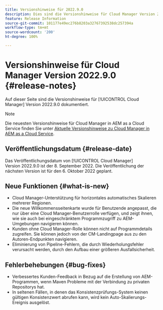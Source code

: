 ```yaml
---
title: Versionshinweise für 2022.9.0
description: Dies sind die Versionshinweise für Cloud Manager Version 2022.9.0.
feature: Release Information
source-git-commit: 101177e49ec276b8203a32767392538dc257394a
workflow-type: tm+mt
source-wordcount: '200'
ht-degree: 100%

---
```



# Versionshinweise für Cloud Manager Version 2022.9.0 {#release-notes}

Auf dieser Seite sind die Versionshinweise für [!UICONTROL Cloud Manager] Version 2022.9.0 dokumentiert.

>[!NOTE]
>
>Die neuesten Versionshinweise für Cloud Manager in AEM as a Cloud Service finden Sie unter [Aktuelle Versionshinweise zu Cloud Manager in AEM as a Cloud Service](https://experienceleague.adobe.com/docs/experience-manager-cloud-service/content/implementing/using-cloud-manager/release-notes-cloud-manager/release-notes-cm-current.html?lang=de).

## Veröffentlichungsdatum {#release-date}

Das Veröffentlichungsdatum von [!UICONTROL Cloud Manager] Version 2022.9.0 ist der 8. September 2022. Die Veröffentlichung der nächsten Version ist für den 6. Oktober 2022 geplant.

## Neue Funktionen {#what-is-new}

* Cloud Manager-Unterstützung für horizontales automatisches Skalieren mehrerer Regionen.
* Die neue Willkommensseitenkarte wurde für Benutzende angepasst, die nur über eine Cloud Manager-Benutzerrolle verfügen, und zeigt ihnen, wie sie auch bei eingeschränktem Programmzugriff zu AEM-Umgebungen navigieren können.
* Kunden ohne Cloud Manager-Rolle können nicht auf Programmdetails zugreifen. Sie können jedoch von der CM-Landingpage aus zu den Autoren-Endpunkten navigieren.
* Eliminierung von Pipeline-Fehlern, die durch Wiederholungsfehler verursacht werden, durch den Aufbau einer größeren Ausfallsicherheit.

## Fehlerbehebungen {#bug-fixes}

* Verbessertes Kunden-Feedback in Bezug auf die Erstellung von AEM-Programmen, wenn Maven Probleme mit der Verbindung zu privaten Repositorys hat.
* In seltenen Fällen, in denen das Konsistenzprüfungs-System keinen gültigen Konsistenzwert abrufen kann, wird kein Auto-Skalierungs-Ereignis ausgelöst.
